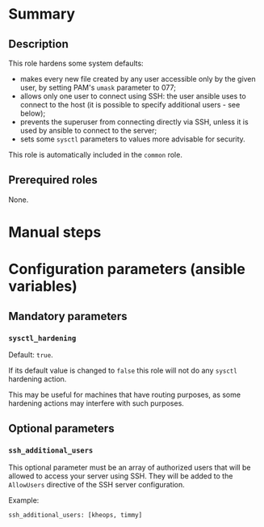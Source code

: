 # Summary

## Description

This role hardens some system defaults:

- makes every new file created by any user accessible only by the given user, by
  setting PAM's `umask` parameter to 077;
- allows only one user to connect using SSH: the user ansible uses to connect to
  the host (it is possible to specify additional users - see below);
- prevents the superuser from connecting directly via SSH, unless it is used by
  ansible to connect to the server;
- sets some `sysctl` parameters to values more advisable for security.

This role is automatically included in the `common` role.

## Prerequired roles

None.

# Manual steps

# Configuration parameters (ansible variables)

## Mandatory parameters

### `sysctl_hardening`

Default: `true`.

If its default value is changed to `false` this role will not do any `sysctl`
hardening action.

This may be useful for machines that have routing purposes, as some hardening
actions may interfere with such purposes.

## Optional parameters

### `ssh_additional_users`

This optional parameter must be an array of authorized users that will be
allowed to access your server using SSH. They will be added to the `AllowUsers`
directive of the SSH server configuration.

Example:

    ssh_additional_users: [kheops, timmy]
